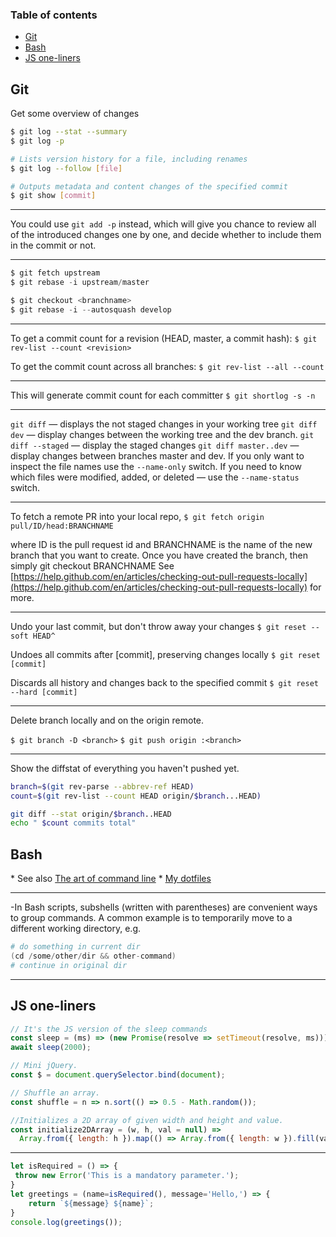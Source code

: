 ### Table of contents

<!-- toc -->

- [Git](#git)
- [Bash](#bash)
- [JS one-liners](#js-one-liners)

<!-- tocstop -->

## Git

Get some overview of changes
```sh
$ git log --stat --summary
$ git log -p

# Lists version history for a file, including renames
$ git log --follow [file]

# Outputs metadata and content changes of the specified commit
$ git show [commit]

```
---
You could use `git add -p` instead, which will give you chance to review all of the introduced changes one by one, and decide whether to include them in the commit or not.

---
```s
$ git fetch upstream
$ git rebase -i upstream/master

$ git checkout <branchname>
$ git rebase -i --autosquash develop
```
----
To get a commit count for a revision (HEAD, master, a commit hash):
`$ git rev-list --count <revision>`

To get the commit count across all branches:
`$ git rev-list --all --count`

---
This will generate commit count for each committer
`$ git shortlog -s -n`

---
`git diff` — displays the not staged changes in your working tree
`git diff dev` — display changes between the working tree and the dev branch. 
`git diff --staged` — display the staged changes
`git diff master..dev` — display changes between branches master and dev.
If you only want to inspect the file names use the `--name-only` switch. If you need to know which files were modified, added, or deleted — use the `--name-status` switch.

---
To fetch a remote PR into your local repo,
`$ git fetch origin pull/ID/head:BRANCHNAME`

where ID is the pull request id and BRANCHNAME is the name of the new branch that you want to create. Once you have created the branch, then simply git checkout BRANCHNAME
See [https://help.github.com/en/articles/checking-out-pull-requests-locally](https://help.github.com/en/articles/checking-out-pull-requests-locally) for more.

---
Undo your last commit, but don't throw away your changes
`$ git reset --soft HEAD^`

Undoes all commits after [commit], preserving changes locally
`$ git reset [commit]`

Discards all history and changes back to the specified commit
`$ git reset --hard [commit]`

---
Delete branch locally and on the origin remote.

`$ git branch -D <branch>`
`$ git push origin :<branch>`

---
Show the diffstat of everything you haven't pushed yet.
```sh
branch=$(git rev-parse --abbrev-ref HEAD)
count=$(git rev-list --count HEAD origin/$branch...HEAD)

git diff --stat origin/$branch..HEAD
echo " $count commits total"
```

## Bash

\* See also [The art of command line](https://github.com/jlevy/the-art-of-command-line)
\* [My dotfiles](https://github.com/fraasi/dotfiles)

---
-In Bash scripts, subshells (written with parentheses) are convenient ways to group commands. A common example is to temporarily move to a different working directory, e.g.
```s
# do something in current dir
(cd /some/other/dir && other-command)
# continue in original dir
```
---
## JS one-liners

```js
// It's the JS version of the sleep commands
const sleep = (ms) => (new Promise(resolve => setTimeout(resolve, ms)));
await sleep(2000); 

// Mini jQuery.
const $ = document.querySelector.bind(document);

// Shuffle an array.
const shuffle = n => n.sort(() => 0.5 - Math.random());

//Initializes a 2D array of given width and height and value.
const initialize2DArray = (w, h, val = null) =>
  Array.from({ length: h }).map(() => Array.from({ length: w }).fill(val));
```
---
```js
let isRequired = () => {
 throw new Error('This is a mandatory parameter.');
}
let greetings = (name=isRequired(), message='Hello,') => {
    return `${message} ${name}`;
}
console.log(greetings());
```
